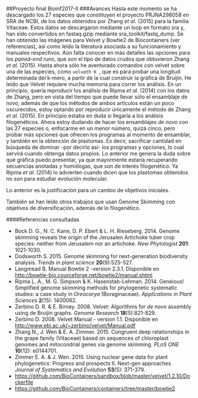 ##Proyecto final Bioinf2017-II
###Avances
Hasta este momento se ha descargado los 27 especies que constituyen el proyecto PRJNA298058 en SRA de NCBI, de los datos obtenidos por Zhang *et al.* (2015) para la familia Vitaceae. Estos datos se descargaron mediante un loop en formato sra y, han sido convertidos en fastaq.gzip mediante sra_toolkit/fastq_dump. 
Se han obtenido las imágenes para Velvet y Bowtie2 de Biocontainers (ver referencias), así como leído la literatura asociada a su funcionamiento y manuales respectivos. Aún falta conocer en más detalles las opciones para los *paired-end runs*, que son el tipo de datos crudos que obtuvieron Zhang *et al.* (2015). Hasta ahora sólo he 
aventurado comandos con velvet sobre una de las especies, como 
```velveth K ```, que es para probar una longitud determinada del k-mero, a partir de la cual construir la gráfica de Bruijin.
He leído que Velvet requiere mucha memoria para correr los análisis. En un principio, quería reproducir los análisis de Ripma *et al.* (2014) con los datos de Zhang, pero en vista del tiempo que puede llevar sólo el ensamblaje *de novo*, además de que los métodos de ambos artículos están un poco oscurecidos, estoy optando por reproducir únicamente el método de Zhang *et al.* (2015). En principio estaba en duda si llegaría a los análisis filogenéticos. Ahora estoy dudando de hacer los ensamblajes *de novo* con las 27 especies o, enfocarme en un menor número, quizá cinco, pero probar más opciones que ofrecen los programas al momento de ensamblar, y también en la obtención de plastomas. Es decir, sacrificar cantidad en búsqueda de dominar -por decirlo así- los programas y opciones, lo cual servirá cuando obtenga datos propios. Lo anterior me genera la duda sobre qué gráfica puedo presentar, ya que mayormente estaría recuperando secuencias anotadas y homólogas, que son de interés filogenético. Ya Ripma *et al.* (2014) lo advierten cuando dicen que los plastomas obtenidos no son para estudiar evolución molecular.

Lo anterior es la justificación para un cambio de objetivos iniciales.

También se han leído otros trabajos que usan Genome Skimming con objetivos de diversificación, además de lo filogenético.  


####Referencias consultadas
+ Bock D. G., N. C. Kane, D. P. Ebert & L. H. Rieseberg. 2014. Genome skimming reveals the origin of the Jerusalen Artichoke tuber crop species: neither from Jerusalem nor an artichoke.  *New Phytologist* **201**: 1021-1030.
+ Dodsworth S. 2015. Genome skimming for next-generation biodiversity analysis. *Trends in plant science* **20**(9):525-527.
+ Langmead B. Manual Bowtie 2 -version 2.3.1. Disponible en http://bowtie-bio.courceforge.net/bowtie2/manual.shtml
+ Ripma L. A., M. G. Simpson & K. Hasenstab-Lehman. 2014. Geneious! Simplified genome skimming methods for phylogenetic systematic studies: a case study in *Oreocarya* (Boraginaceae). *Applications in Plant Sciences* **2**(15): 1400062.
+ Zerbino D. R. & E. Birney. 2008. Velvet: Algorithms for *de novo* assembly using de Bruijin graphs. *Genome Research*  **18**(5):821-829.
+ Zerbino D. 2008. Velvet Manual - version 1.1. Disponible en http://www.ebi.ac.uk/~zerbino/velvet/Manual.pdf
+ Zhang N., J. Wen & E. A. Zimmer. 2015. Congruent deep relationships in the grape family (Vitaceae) based on sequences of chloroplast genomes and mitocondrial genes via genome skimming. *PLoS* *ONE* **10**(12): e0144701. 
+ Zimmer E. A. & J. Wen. 2015. Using nuclear gene data for plant phylogenetics: Progress and prospects II. Next-gen approaches. *Journal of Systematics and Evolution* **53**(5): 371-379.
+ https://github.com/BioContainers/sandbox/blob/master/velvet/1.2.10/Dockerfile
+ https://github.com/BioContainers/containers/tree/master/bowtie2
